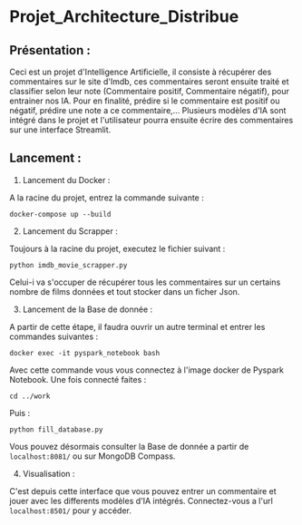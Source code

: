# Projet_Architecture_Distribue

## Présentation :

Ceci est un projet d'Intelligence Artificielle, il consiste à récupérer des commentaires sur le site d'Imdb, ces commentaires seront ensuite traité et classifier selon leur note (Commentaire positif, Commentaire négatif), pour entrainer nos IA. Pour en finalité, prédire si le commentaire est positif ou négatif, prédire une note a ce commentaire,...
Plusieurs modèles d'IA sont intégré dans le projet et l'utilisateur pourra ensuite écrire des commentaires sur une interface Streamlit.

## Lancement :

1. Lancement du Docker :

A la racine du projet, entrez la commande suivante :

`docker-compose up --build`

2. Lancement du Scrapper :

Toujours à la racine du projet, executez le fichier suivant :

`python imdb_movie_scrapper.py`

Celui-i va s'occuper de récupérer tous les commentaires sur un certains nombre de films données et tout stocker dans un ficher Json.

3. Lancement de la Base de donnée :

A partir de cette étape, il faudra ouvrir un autre terminal et entrer les commandes suivantes :

`docker exec -it pyspark_notebook bash`

Avec cette commande vous vous connectez à l'image docker de Pyspark Notebook. Une fois connecté faites :

`cd ../work`

Puis :

`python fill_database.py`

Vous pouvez désormais consulter la Base de donnée a partir de `localhost:8081/` ou sur MongoDB Compass.

4. Visualisation :

C'est depuis cette interface que vous pouvez entrer un commentaire et jouer avec les differents modèles d'IA intégrés.
Connectez-vous a l'url `localhost:8501/` pour y accéder.
